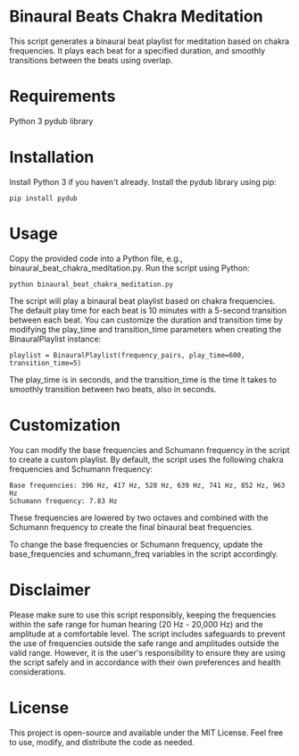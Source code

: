 # Binaural Beats Chakra Meditation
This script generates a binaural beat playlist for meditation based on chakra frequencies. It plays each beat for a specified duration, and smoothly transitions between the beats using overlap.

# Requirements
Python 3
pydub library

# Installation
Install Python 3 if you haven't already.
Install the pydub library using pip:

    pip install pydub

# Usage
Copy the provided code into a Python file, e.g., binaural_beat_chakra_meditation.py.
Run the script using Python:

    python binaural_beat_chakra_meditation.py
    
The script will play a binaural beat playlist based on chakra frequencies. The default play time for each beat is 10 minutes with a 5-second transition between each beat. You can customize the duration and transition time by modifying the play_time and transition_time parameters when creating the BinauralPlaylist instance:

    playlist = BinauralPlaylist(frequency_pairs, play_time=600, transition_time=5)
    
The play_time is in seconds, and the transition_time is the time it takes to smoothly transition between two beats, also in seconds.

# Customization
You can modify the base frequencies and Schumann frequency in the script to create a custom playlist. By default, the script uses the following chakra frequencies and Schumann frequency:

    Base frequencies: 396 Hz, 417 Hz, 528 Hz, 639 Hz, 741 Hz, 852 Hz, 963 Hz
    Schumann frequency: 7.83 Hz
    
These frequencies are lowered by two octaves and combined with the Schumann frequency to create the final binaural beat frequencies.

To change the base frequencies or Schumann frequency, update the base_frequencies and schumann_freq variables in the script accordingly.

# Disclaimer
Please make sure to use this script responsibly, keeping the frequencies within the safe range for human hearing (20 Hz - 20,000 Hz) and the amplitude at a comfortable level. The script includes safeguards to prevent the use of frequencies outside the safe range and amplitudes outside the valid range. However, it is the user's responsibility to ensure they are using the script safely and in accordance with their own preferences and health considerations.

# License
This project is open-source and available under the MIT License. Feel free to use, modify, and distribute the code as needed.
